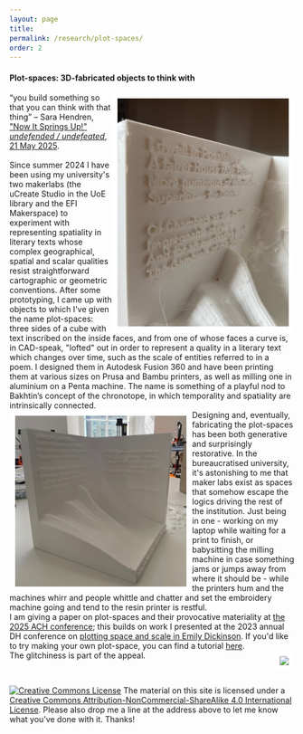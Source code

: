 ```yaml
---
layout: page
title:
permalink: /research/plot-spaces/
order: 2
---
```

#### Plot-spaces: 3D-fabricated objects to think with



<img style="float:right;border:10px solid white" src="/IDwell_02Med.jpg"> “you build something so that you can think with that thing” – Sara Hendren, ["Now It Springs Up!" *undefended / undefeated*, 21 May 2025](https://sarahendren.substack.com/p/now-it-springs-up).
<br />
<br />
Since summer 2024 I have been using my university's two makerlabs (the uCreate Studio in the UoE library and the EFI Makerspace) to experiment with representing spatiality in literary texts whose complex geographical, spatial and scalar qualities resist straightforward cartographic or geometric conventions. After some prototyping, I came up with objects to which I've given the name plot-spaces: three sides of a cube with text inscribed on the inside faces, and from one of whose faces a curve is, in CAD-speak, "lofted" out in order to represent a quality in a literary text which changes over time, such as the scale of entities referred to in a poem. I designed them in Autodesk Fusion 360 and have been printing them at various sizes on Prusa and Bambu printers, as well as milling one in aluminium on a Penta machine. The name is something of a playful nod to Bakhtin’s concept of the chronotope, in which temporality and spatiality are intrinsically connected.
<br />
<img style="float:left;border:10px solid white" src="/IDwell_11Med.jpg">Designing and, eventually, fabricating the plot-spaces has been both generative and surprisingly restorative. In the bureaucratised university, it's astonishing to me that maker labs exist as spaces that somehow escape the logics driving the rest of the institution. Just being in one - working on my laptop while waiting for a print to finish, or babysitting the milling machine in case something jams or jumps away from where it should be - while the printers hum and the machines whirr and people whittle and chatter and set the embroidery machine going and tend to the resin printer is restful.
<br />
I am giving a paper on plot-spaces and their provocative materiality at [the 2025 ACH conference](https://ach2025.ach.org/en/program/); this builds on work I presented at the 2023 annual DH conference on [plotting space and scale in Emily Dickinson](https://zenodo.org/records/8107902). If you'd like to try making your own plot-space, you can find a tutorial [here](/research/PlotSpaceFor3DPrintingTutorial20250502.pdf).
<br />
<img style="float:right;border:10px solid white" src="/IDwell_07.MOV"> The glitchiness is part of the appeal. 


<br />

[![Creative Commons License](https://i.creativecommons.org/l/by-nc-sa/4.0/80x15.png)](http://creativecommons.org/licenses/by-nc-sa/4.0/)
The material on this site is licensed under a [Creative Commons Attribution-NonCommercial-ShareAlike 4.0 International License](http://creativecommons.org/licenses/by-nc-sa/4.0/). Please also drop me a line at the address above to let me know what you’ve done with it. Thanks!
